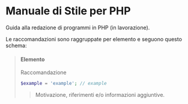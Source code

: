 # Manuale di Stile per PHP
Guida alla redazione di programmi in PHP (in lavorazione).


Le raccomandazioni sono raggruppate per elemento e seguono questo schema:
> #### Elemento
> Raccomandazione
> ```php
> $example = 'example'; // example
> ```
> 
> > Motivazione, riferimenti e/o informazioni aggiuntive. 



